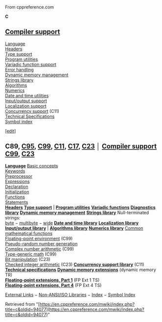 From cppreference.com

**C**

[Compiler support](c/compiler_support.html "c/compiler support")  
---  
[Language](c/language.html "c/language")  
[Headers](c/header.html "c/header")  
[Type support](c/types.html "c/types")  
[Program utilities](c/program.html "c/program")  
[Variadic function support](c/variadic.html "c/variadic")  
[Error handling](c/error.html "c/error")  
[Dynamic memory management](c/memory.html "c/memory")  
[Strings library](c/string.html "c/string")  
[Algorithms](c/algorithm.html "c/algorithm")  
[Numerics](c/numeric.html "c/numeric")  
[Date and time utilities](c/chrono.html "c/chrono")  
[Input/output support](c/io.html "c/io")  
[Localization support](c/locale.html "c/locale")  
[Concurrency support](c/thread.html "c/thread") (C11)  
[Technical Specifications](c/experimental.html "c/experimental")  
[Symbol index](c/index.html "c/symbol index")  
  
[[edit]](https://en.cppreference.com/mwiki/index.php?title=Template:c/navbar_content&action=edit)

C89, [C95](c/95.html "c/95"), [C99](c/99.html "c/99"), [C11](c/11.html "c/11"), [C17](c/17.html "c/17"), [C23](c/23.html "c/23") │ [Compiler support](c/compiler_support.html "c/compiler support") [C99](c/compiler_support/99.html "c/compiler support/99"), [C23](c/compiler_support/23.html "c/compiler support/23")  
---  
**[Language](c/language.html "c/language")** [Basic concepts](c/language/basic_concepts.html "c/language/basic concepts")  
[Keywords](c/keyword.html "c/keyword")  
[Preprocessor](c/preprocessor.html "c/preprocessor")  
[Expressions](c/language/operators.html "c/language/expressions")  
[Declaration](c/language/declarations.html "c/language/declarations")  
[Initialization](c/language/initialization.html "c/language/initialization")  
[Functions](c/language/functions.html "c/language/functions")  
[Statements](c/language/statements.html "c/language/statements")  
**[Headers](c/header.html "c/header")** **[Type support](c/types.html "c/types")** |  **[Program utilities](c/program.html "c/program")** **[Variadic functions](c/variadic.html "c/variadic")** **[Diagnostics library](c/error.html "c/error")** **[Dynamic memory management](c/memory.html "c/memory")** **[Strings library](c/string.html "c/string")** Null-terminated strings:  
[byte](c/string/byte.html "c/string/byte") − [multibyte](c/string/multibyte.html "c/string/multibyte") − [wide](c/string/wide.html "c/string/wide") **[Date and time library](c/chrono.html "c/chrono")** **[Localization library](c/locale.html "c/locale")** **[Input/output library](c/io.html "c/io")** |  **[Algorithms library](c/algorithm.html "c/algorithm")** **[Numerics library](c/numeric.html "c/numeric")** [Common mathematical functions](c/numeric/math.html "c/numeric/math")  
[Floating-point environment](c/numeric/fenv.html "c/numeric/fenv") (C99)  
[Pseudo-random number generation](c/numeric/random.html "c/numeric/random")  
[Complex number arithmetic](c/numeric/complex.html "c/numeric/complex") (C99)  
[Type-generic math](c/numeric/tgmath.html "c/numeric/tgmath") (C99)  
[Bit manipulation](c/numeric/bit_manip.html "c/numeric/bit manip") (C23)  
[Checked integer arithmetic](c/numeric.html#Checked_integer_arithmetic "c/numeric") (C23) **[Concurrency support library](c/thread.html "c/thread")** (C11)  
**[Technical specifications](c/experimental.html "c/experimental")** **[Dynamic memory extensions](c/experimental/dynamic.html "c/experimental/dynamic")** (dynamic memory TR)  
**[Floating-point extensions, Part 1](c/experimental/fpext1.html "c/experimental/fpext1")** (FP Ext 1 TS)  
**[Floating-point extensions, Part 4](c/experimental/fpext4.html "c/experimental/fpext4")** (FP Ext 4 TS)  
  
[External Links](c/links.html "c/links") − [Non-ANSI/ISO Libraries](c/links/libs.html "c/links/libs") − [Index](c/index.html "c/index") − [Symbol Index](c/index.html "c/symbol index")  
  
Retrieved from "[https://en.cppreference.com/mwiki/index.php?title=c&oldid=94077](https://en.cppreference.com/mwiki/index.php?title=c&oldid=94077)" 
